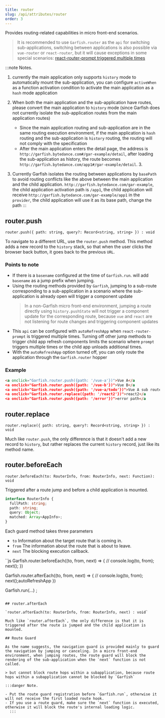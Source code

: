 ```yaml
---
title: router
slug: /api/attributes/router
order: 3
---
```


Provides routing-related capabilities in micro front-end scenarios.

> It is recommended to use `Garfish.router` as the `api` for switching sub-applications, switching between applications is also possible via `vue-router` or `react-router`, but it will cause exceptions in some special scenarios: [react-router-prompt triggered multiple times](https://code.byted.org/pgcfe/gar/issues/5)

:::note Notes.

1. currently the main application only supports `history` mode to automatically mount the sub-application, you can configure `activeWhen` as a function activation condition to activate the main application as a `hash` mode application

2. When both the main application and the sub-application have routes, please convert the main application to `history` mode (since Garfish does not currently isolate the sub-application routes from the main application routes)

   - Since the main application routing and sub-application are in the same routing execution environment, if the main application is `hash` routing and the sub-application is `history` routing, the routing will not comply with the specification
   - After the main application enters the detail page, the address is `http://garfish.bytedance.com#/gar-example/detail`, after loading the sub-application as history, the route becomes `http://garfish.bytedance.com/app1#/gar-example/detail`. 3.

3. Currently Garfish isolates the routing between applications by `basePath` to avoid routing conflicts like the above between the main application and the child application. `http://garfish.bytedance.com/gar-example`, the child application activation path is `/app1`, the child application will receive `http://garfish.bytedance.com/gar-example/app1` in the `provider`, the child application will use it as its base path, change the path
   :::

## router.push

`router.push({ path: string, query?: Record<string, string> }) : void`<br />

To navigate to a different URL, use the `router.push` method. This method adds a new record to the `history` stack, so that when the user clicks the browser back button, it goes back to the previous `URL`.

### Points to note

- If there is a `basename` configured at the time of `Garfish.run`. will add `basename` as a jump prefix when jumping.
- Using the routing methods provided by `Garfish`, jumping to a sub-route corresponding to a sub-application in a scenario where the sub-application is already open will trigger a component update
  > In a non-Garfish micro front-end environment, jumping a route directly using `history.pushState` will not trigger a component update for the corresponding route, because `vue` and `react` are not listening for route changes and triggering component updates
- This `api` can be configured with `autoRefreshApp` when `react-router-prompt` is triggered multiple times. Turning off other jump methods to trigger child app refresh components limits the scenario where `prompt` triggers multiple times or the child app unloads additional times.
- With the `autoRefreshApp` option turned off, you can only route the application through the `Garfish.router` hopper

### Example

```html
<a onclick="Garfish.router.push({path: '/vue-a'})">Vue A</a
<a onclick="Garfish.router.push({path: '/vue-b'})">Vue B</a
<a onclick="Garfish.router.push({path: '/vue-a/todo'})">Vue A sub route</a
<a onclick="Garfish.router.replace({path: '/react2'})">react2</a
<a onclick="Garfish.router.push({path: '/error'})">error path</a
```

## router.replace

`router.replace({ path: string, query?: Record<string, string> }) : void`

Much like `router.push`, the only difference is that it doesn't add a new record to `history`, but rather replaces the current `history` record, just like its method name.

## router.beforeEach

`router.beforeEach(to: RouterInfo, from: RouterInfo, next: Function): void`

Triggered after a route jump and before a child application is mounted.

```ts
interface RouterInfo {
  fullPath: string;
  path: string;
  query: Object;
  matched: Array<AppInfo>;
}
```

Each guard method takes three parameters

- `to` Information about the target route that is coming in.
- `from` The information about the route that is about to leave.
- `next` The blocking execution callback.

``js
Garfish.router.beforeEach((to, from, next) => {
// console.log(to, from);
next();
})

Garfish.router.afterEach((to, from, next) => {
// console.log(to, from);
next();autoRefreshApp
})

Garfish.run(...) ;

```

## router.afterEach

`router.afterEach(to: RouterInfo, from: RouterInfo, next) : void`

Much like `router.afterEach`, the only difference is that it is triggered after the route is jumped and the child application is mounted.

## Route Guard

As the name suggests, the navigation guard is provided mainly to guard the navigation by jumping or canceling. In a micro front-end environment, when jumping routes, the route guard will block the rendering of the sub-application when the `next` function is not called.

> but cannot block route hops within a subapplication, because route hops within a subapplication cannot be blocked by `Garfish`

:::danger Note.

- Put the route guard registration before `Garfish.run`, otherwise it will not receive the first loaded route hook.
- If you use a route guard, make sure the `next` function is executed, otherwise it will block the route's internal loading logic.
  :::
```
